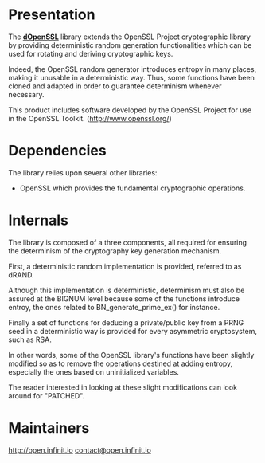 # Presentation

The [**dOpenSSL**](http://open.infinit.io) library extends the OpenSSL
Project cryptographic library by providing deterministic random generation
functionalities which can be used for rotating and deriving cryptographic keys.

Indeed, the OpenSSL random generator introduces entropy in many places,
making it unusable in a deterministic way. Thus, some functions have been
cloned and adapted in order to guarantee determinism whenever necessary.

This product includes software developed by the OpenSSL Project for use
in the OpenSSL Toolkit. (http://www.openssl.org/)

# Dependencies

The library relies upon several other libraries:

 * OpenSSL which provides the fundamental cryptographic operations.

# Internals

The library is composed of a three components, all required for ensuring the
determinism of the cryptography key generation mechanism.

First, a deterministic random implementation is provided, referred to as dRAND.

Although this implementation is deterministic, determinism must also be assured
at the BIGNUM level because some of the functions introduce entroy, the ones
related to BN_generate_prime_ex() for instance.

Finally a set of functions for deducing a private/public key from a PRNG seed
in a deterministic way is provided for every asymmetric cryptosystem, such as
RSA.

In other words, some of the OpenSSL library's functions have been slightly
modified so as to remove the operations destined at adding entropy, especially
the ones based on uninitialized variables.

The reader interested in looking at these slight modifications can look around
for "PATCHED".

# Maintainers

http://open.infinit.io
contact@open.infinit.io
